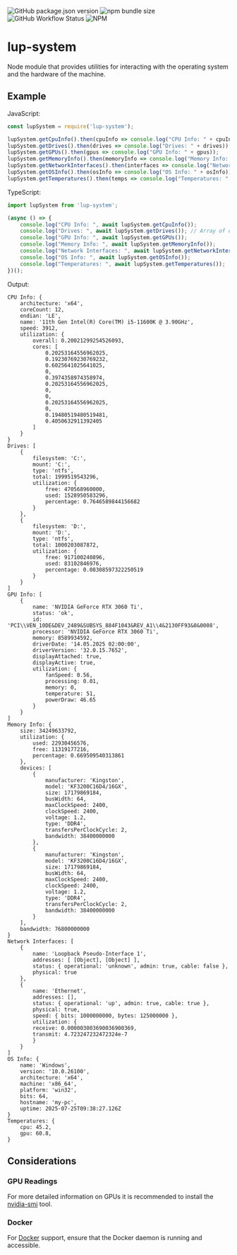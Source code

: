 ![GitHub package.json version](https://img.shields.io/github/package-json/v/LupCode/node-lup-system)
![npm bundle size](https://img.shields.io/bundlephobia/min/lup-system)
![GitHub Workflow Status](https://img.shields.io/github/actions/workflow/status/LupCode/node-lup-system/on-push.yml?branch=main)
![NPM](https://img.shields.io/npm/l/lup-system)

# lup-system
Node module that provides utilities for interacting with the operating system and the hardware of the machine. 

## Example

JavaScript:
```javascript
const lupSystem = require('lup-system');

lupSystem.getCpuInfo().then(cpuInfo => console.log("CPU Info: " + cpuInfo));
lupSystem.getDrives().then(drives => console.log("Drives: " + drives)); // Array of drive objects
lupSystem.getGPUs().then(gpus => console.log("GPU Info: " + gpus));
lupSystem.getMemoryInfo().then(memoryInfo => console.log("Memory Info: " + memoryInfo));
lupSystem.getNetworkInterfaces().then(interfaces => console.log("Network Interfaces: " + interfaces));
lupSystem.getOSInfo().then(osInfo => console.log("OS Info: " + osInfo));
lupSystem.getTemperatures().then(temps => console.log("Temperatures: " + temps));
```

TypeScript:
```typescript
import lupSystem from 'lup-system';

(async () => {
    console.log("CPU Info: ", await lupSystem.getCpuInfo());
    console.log("Drives: ", await lupSystem.getDrives()); // Array of drive objects
    console.log("GPU Info: ", await lupSystem.getGPUs());
    console.log("Memory Info: ", await lupSystem.getMemoryInfo());
    console.log("Network Interfaces: ", await lupSystem.getNetworkInterfaces());
    console.log("OS Info: ", await lupSystem.getOSInfo());
    console.log("Temperatures: ", await lupSystem.getTemperatures());
})();
```

Output:
```
CPU Info: {
    architecture: 'x64',
    coreCount: 12,
    endian: 'LE',
    name: '11th Gen Intel(R) Core(TM) i5-11600K @ 3.90GHz',
    speed: 3912,
    utilization: {
        overall: 0.20021299254526093,
        cores: [
            0.20253164556962025,
            0.19230769230769232,
            0.6025641025641025,
            0,
            0.3974358974358974,
            0.20253164556962025,
            0,
            0,
            0.20253164556962025,
            0,
            0.19480519480519481,
            0.4050632911392405
        ]
    }
}
Drives: [
    {
        filesystem: 'C:',
        mount: 'C:',
        type: 'ntfs',
        total: 1999519543296,
        utilization: {
            free: 470568960000,
            used: 1528950583296,
            percentage: 0.7646589844156682
        }
    },
    {
        filesystem: 'D:',
        mount: 'D:',
        type: 'ntfs',
        total: 1000203087872,
        utilization: {
            free: 917100240896,
            used: 83102846976,
            percentage: 0.08308597322250519
        }
    }
]
GPU Info: [
    {
        name: 'NVIDIA GeForce RTX 3060 Ti',
        status: 'ok',
        id: 'PCI\\VEN_10DE&DEV_2489&SUBSYS_884F1043&REV_A1\\4&2130FF93&0&0008',
        processor: 'NVIDIA GeForce RTX 3060 Ti',
        memory: 8589934592,
        driverDate: '14.05.2025 02:00:00',
        driverVersion: '32.0.15.7652',
        displayAttached: true,
        displayActive: true,
        utilization: {
            fanSpeed: 0.56,
            processing: 0.01,
            memory: 0,
            temperature: 51,
            powerDraw: 46.65
        }
    }
]
Memory Info: {
    size: 34249633792,
    utilization: {
        used: 22930456576,
        free: 11319177216,
        percentage: 0.669509540313861
    },
    devices: [
        {
            manufacturer: 'Kingston',
            model: 'KF3200C16D4/16GX',
            size: 17179869184,
            busWidth: 64,
            maxClockSpeed: 2400,
            clockSpeed: 2400,
            voltage: 1.2,
            type: 'DDR4',
            transfersPerClockCycle: 2,
            bandwidth: 38400000000
        },
        {
            manufacturer: 'Kingston',
            model: 'KF3200C16D4/16GX',
            size: 17179869184,
            busWidth: 64,
            maxClockSpeed: 2400,
            clockSpeed: 2400,
            voltage: 1.2,
            type: 'DDR4',
            transfersPerClockCycle: 2,
            bandwidth: 38400000000
        }
    ],
    bandwidth: 76800000000
}
Network Interfaces: [
    {
        name: 'Loopback Pseudo-Interface 1',
        addresses: [ [Object], [Object] ],
        status: { operational: 'unknown', admin: true, cable: false },
        physical: true
    },
    {
        name: 'Ethernet',
        addresses: [],
        status: { operational: 'up', admin: true, cable: true },
        physical: true,
        speed: { bits: 1000000000, bytes: 125000000 },
        utilization: {
        receive: 0.000003003690036900369,
        transmit: 4.723247232472324e-7
        }
    }
]
OS Info: {
    name: 'Windows',
    version: '10.0.26100',
    architecture: 'x64',
    machine: 'x86_64',
    platform: 'win32',
    bits: 64,
    hostname: 'my-pc',
    uptime: 2025-07-25T09:38:27.126Z
}
Temperatures: {
    cpu: 45.2,
    gpu: 60.8,
}
```


## Considerations

### GPU Readings
For more detailed information on GPUs it is recommended to 
install the [nvidia-smi](https://developer.nvidia.com/nvidia-system-management-interface) tool.

### Docker
For [Docker](https://www.docker.com/) support, ensure that the Docker daemon is running and accessible.